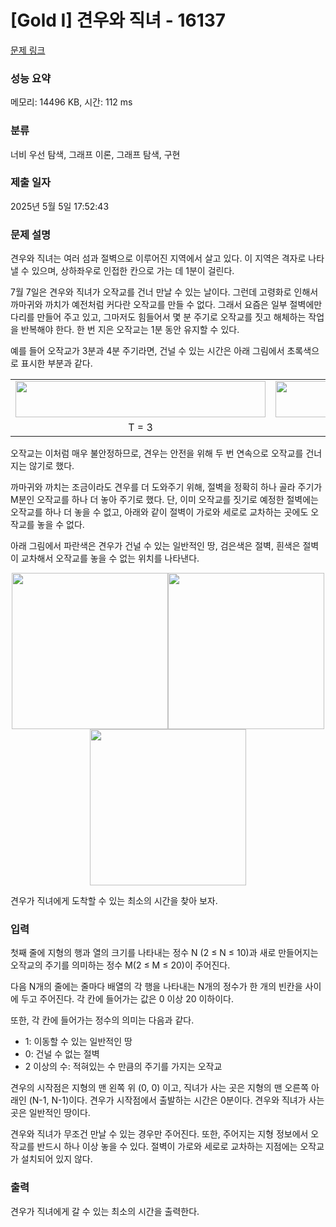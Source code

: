 # [Gold I] 견우와 직녀 - 16137 

[문제 링크](https://www.acmicpc.net/problem/16137) 

### 성능 요약

메모리: 14496 KB, 시간: 112 ms

### 분류

너비 우선 탐색, 그래프 이론, 그래프 탐색, 구현

### 제출 일자

2025년 5월 5일 17:52:43

### 문제 설명

<p>견우와 직녀는 여러 섬과 절벽으로 이루어진 지역에서 살고 있다. 이 지역은 격자로 나타낼 수 있으며, 상하좌우로 인접한 칸으로 가는 데 1분이 걸린다.</p>

<p>7월 7일은 견우와 직녀가 오작교를 건너 만날 수 있는 날이다. 그런데 고령화로 인해서 까마귀와 까치가 예전처럼 커다란 오작교를 만들 수 없다. 그래서 요즘은 일부 절벽에만 다리를 만들어 주고 있고, 그마저도 힘들어서 몇 분 주기로 오작교를 짓고 해체하는 작업을 반복해야 한다. 한 번 지은 오작교는 1분 동안 유지할 수 있다.</p>

<p>예를 들어 오작교가 3분과 4분 주기라면, 건널 수 있는 시간은 아래 그림에서 초록색으로 표시한 부분과 같다.</p>

<table class="table table-bordered" style="width: 100%;">
	<tbody>
		<tr>
			<td style="text-align: center;"><img alt="" src="https://upload.acmicpc.net/ec16292c-82ee-4005-9396-68b7a6553bf0/-/preview/" style="width: 400px; height: 58px;"></td>
			<td style="text-align: center;"><img alt="" src="https://upload.acmicpc.net/0b4fc5d2-e569-42eb-8aed-7217c1cbe58a/-/preview/" style="width: 400px; height: 58px;"></td>
		</tr>
		<tr>
			<td style="text-align: center;">T = 3</td>
			<td style="text-align: center;">T = 4</td>
		</tr>
	</tbody>
</table>

<p>오작교는 이처럼 매우 불안정하므로, 견우는 안전을 위해 두 번 연속으로 오작교를 건너지는 않기로 했다.</p>

<p>까마귀와 까치는 조금이라도 견우를 더 도와주기 위해, 절벽을 정확히 하나 골라 주기가 M분인 오작교를 하나 더 놓아 주기로 했다. 단, 이미 오작교를 짓기로 예정한 절벽에는 오작교를 하나 더 놓을 수 없고, 아래와 같이 절벽이 가로와 세로로 교차하는 곳에도 오작교를 놓을 수 없다.</p>

<p>아래 그림에서 파란색은 견우가 건널 수 있는 일반적인 땅, 검은색은 절벽, 흰색은 절벽이 교차해서 오작교를 놓을 수 없는 위치를 나타낸다.</p>

<p style="text-align: center;"><img alt="" src="https://upload.acmicpc.net/478968f8-19f0-4605-9644-94b1cd89c378/-/preview/" style="width: 250px; height: 250px;"><img alt="" src="https://upload.acmicpc.net/e3614d8e-4d04-44ea-9dbb-07e4a2f23328/-/preview/" style="width: 250px; height: 250px;"><img alt="" src="https://upload.acmicpc.net/362105a1-75ca-4286-8f63-684daf820c92/-/preview/" style="width: 250px; height: 250px;"></p>

<p>견우가 직녀에게 도착할 수 있는 최소의 시간을 찾아 보자.</p>

### 입력 

 <p>첫째 줄에 지형의 행과 열의 크기를 나타내는 정수 N (2 ≤ N ≤ 10)과 새로 만들어지는 오작교의 주기를 의미하는 정수 M(2 ≤ M ≤ 20)이 주어진다.</p>

<p>다음 N개의 줄에는 줄마다 배열의 각 행을 나타내는 N개의 정수가 한 개의 빈칸을 사이에 두고 주어진다. 각 칸에 들어가는 값은 0 이상 20 이하이다.</p>

<p>또한, 각 칸에 들어가는 정수의 의미는 다음과 같다.</p>

<ul>
	<li>1: 이동할 수 있는 일반적인 땅</li>
	<li>0: 건널 수 없는 절벽</li>
	<li>2 이상의 수: 적혀있는 수 만큼의 주기를 가지는 오작교</li>
</ul>

<p>견우의 시작점은 지형의 맨 왼쪽 위 (0, 0) 이고, 직녀가 사는 곳은 지형의 맨 오른쪽 아래인 (N-1, N-1)이다. 견우가 시작점에서 출발하는 시간은 0분이다. 견우와 직녀가 사는 곳은 일반적인 땅이다.</p>

<p>견우와 직녀가 무조건 만날 수 있는 경우만 주어진다. 또한, 주어지는 지형 정보에서 오작교를 반드시 하나 이상 놓을 수 있다. 절벽이 가로와 세로로 교차하는 지점에는 오작교가 설치되어 있지 않다.</p>

### 출력 

 <p>견우가 직녀에게 갈 수 있는 최소의 시간을 출력한다.</p>


